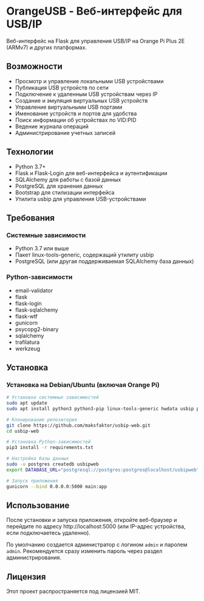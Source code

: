 # OrangeUSB - Веб-интерфейс для USB/IP

Веб-интерфейс на Flask для управления USB/IP на Orange Pi Plus 2E (ARMv7) и других платформах.

## Возможности

- Просмотр и управление локальными USB устройствами
- Публикация USB устройств по сети
- Подключение к удаленным USB устройствам через IP
- Создание и эмуляция виртуальных USB устройств
- Управление виртуальными USB портами
- Именование устройств и портов для удобства
- Поиск информации об устройствах по VID:PID
- Ведение журнала операций
- Администрирование учетных записей

## Технологии

- Python 3.7+
- Flask и Flask-Login для веб-интерфейса и аутентификации
- SQLAlchemy для работы с базой данных
- PostgreSQL для хранения данных
- Bootstrap для стилизации интерфейса
- Утилита usbip для управления USB-устройствами

## Требования

### Системные зависимости

- Python 3.7 или выше
- Пакет linux-tools-generic, содержащий утилиту usbip
- PostgreSQL (или другая поддерживаемая SQLAlchemy база данных)

### Python-зависимости

- email-validator
- flask
- flask-login
- flask-sqlalchemy
- flask-wtf
- gunicorn
- psycopg2-binary
- sqlalchemy
- trafilatura
- werkzeug

## Установка

### Установка на Debian/Ubuntu (включая Orange Pi)

```bash
# Установка системных зависимостей
sudo apt update
sudo apt install python3 python3-pip linux-tools-generic hwdata usbip postgresql

# Клонирование репозитория
git clone https://github.com/maksfaktor/usbip-web.git
cd usbip-web

# Установка Python-зависимостей
pip3 install -r requirements.txt

# Настройка базы данных
sudo -u postgres createdb usbipweb
export DATABASE_URL="postgresql://postgres:postgres@localhost/usbipweb"

# Запуск приложения
gunicorn --bind 0.0.0.0:5000 main:app
```

## Использование

После установки и запуска приложения, откройте веб-браузер и перейдите по адресу http://localhost:5000 (или IP-адрес устройства, если подключаетесь удаленно).

По умолчанию создается администратор с логином `admin` и паролем `admin`. Рекомендуется сразу изменить пароль через раздел администрирования.

## Лицензия

Этот проект распространяется под лицензией MIT.